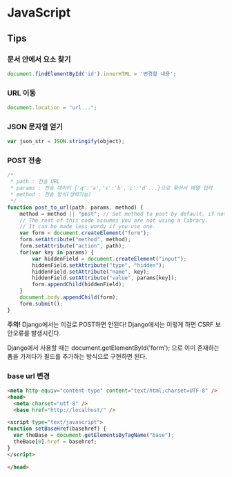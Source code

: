 # JavaScript

## Tips

### 문서 안에서 요소 찾기

```javascript
document.findElementById('id').innerHTML = '변경할 내용';
```

### URL 이동

```javascript
document.location = "url...";
```

### JSON 문자열 얻기

```javascript
var json_str = JSON.stringify(object);
```

### POST 전송

```javascript
/*
 * path : 전송 URL
 * params : 전송 데이터 {'q':'a','s':'b','c':'d'...}으로 묶어서 배열 입력
 * method : 전송 방식(생략가능)
 */
function post_to_url(path, params, method) {
    method = method || "post"; // Set method to post by default, if not specified.
    // The rest of this code assumes you are not using a library.
    // It can be made less wordy if you use one.
    var form = document.createElement("form");
    form.setAttribute("method", method);
    form.setAttribute("action", path);
    for(var key in params) {
        var hiddenField = document.createElement("input");
        hiddenField.setAttribute("type", "hidden");
        hiddenField.setAttribute("name", key);
        hiddenField.setAttribute("value", params[key]);
        form.appendChild(hiddenField);
    }
    document.body.appendChild(form);
    form.submit();
}
```

**주의!**
Django에서는 이걸로 POST하면 안된다! Django에서는 이렇게 하면 CSRF 보안오류를 발생시킨다.

Django에서 사용할 때는 document.getElementById('form'); 으로 이미 존재하는 폼을 가져다가 필드를 추가하는 방식으로 구현하면 된다.

### base url 변경

```html
<meta http-equiv="content-type" content="text/html;charset=UTF-8" />
<head>
  <meta charset="utf-8" />
  <base href="http://localhost/" />

<script type="text/javascript">
function setBaseHref(basehref) {
  var theBase = document.getElementsByTagName("base");
  theBase[0].href = basehref;
}
</script> 

</head>
```

